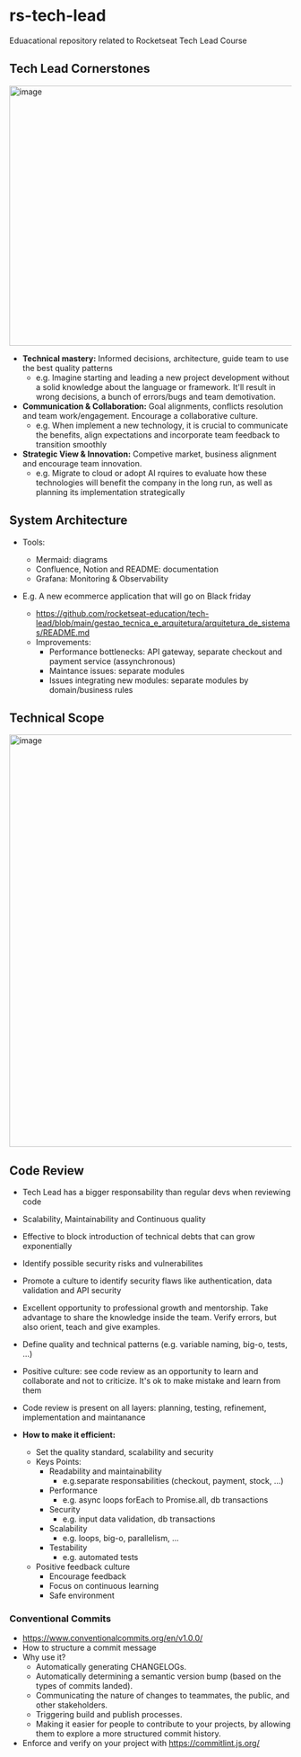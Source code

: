 # rs-tech-lead
Eduacational repository related to Rocketseat Tech Lead Course

## Tech Lead Cornerstones
<img width="532" height="463" alt="image" src="https://github.com/user-attachments/assets/685ab74f-f87a-45cc-a0c9-5cd746d77c04" />

- **Technical mastery:** Informed decisions, architecture, guide team to use the best quality patterns
  - e.g. Imagine starting and leading a new project development without a solid knowledge about the language or framework. It'll result in wrong decisions, a bunch of errors/bugs and team demotivation. 
- **Communication & Collaboration:** Goal alignments, conflicts resolution and team work/engagement. Encourage a collaborative culture.
  - e.g. When implement a new technology, it is crucial to communicate the benefits, align expectations and incorporate team feedback to transition smoothly 
- **Strategic View & Innovation:** Competive market, business alignment and encourage team innovation.
  - e.g. Migrate to cloud or adopt AI rquires to evaluate how these technologies will benefit the company in the long run, as well as planning its implementation strategically
 
## System Architecture
- Tools:
  - Mermaid: diagrams
  - Confluence, Notion and README: documentation
  - Grafana: Monitoring & Observability
 
- E.g. A new ecommerce application that will go on Black friday
  - https://github.com/rocketseat-education/tech-lead/blob/main/gestao_tecnica_e_arquitetura/arquitetura_de_sistemas/README.md
  - Improvements:
    -  Performance bottlenecks: API gateway, separate checkout and payment service (assynchronous)
    -  Maintance issues: separate modules
    -  Issues integrating new modules: separate modules by domain/business rules
   
## Technical Scope
<img width="855" height="734" alt="image" src="https://github.com/user-attachments/assets/455c545f-a872-454e-96c3-6f64914b6704" />

## Code Review
- Tech Lead has a bigger responsability than regular devs when reviewing code
- Scalability, Maintainability and Continuous quality
- Effective to block introduction of technical debts that can grow exponentially
- Identify possible security risks and vulnerabilites
- Promote a culture to identify security flaws like authentication, data validation and API security
- Excellent opportunity to professional growth and mentorship. Take advantage to share the knowledge inside the team. Verify errors, but also orient, teach and give examples.
- Define quality and technical patterns (e.g. variable naming, big-o, tests, ...)
- Positive culture: see code review as an opportunity to learn and collaborate and not to criticize. It's ok to make mistake and learn from them
- Code review is present on all layers: planning, testing, refinement, implementation and maintanance

- **How to make it efficient:**
  - Set the quality standard, scalability and security
  - Keys Points:
    - Readability and maintainability
      - e.g.separate responsabilities (checkout, payment, stock, ...) 
    - Performance
      - e.g. async loops forEach to Promise.all, db transactions
    - Security
      - e.g. input data validation, db transactions
    - Scalability
      - e.g. loops, big-o, parallelism, ... 
    - Testability
      - e.g. automated tests
  - Positive feedback culture
    - Encourage feedback
    - Focus on continuous learning
    - Safe environment

### Conventional Commits
- https://www.conventionalcommits.org/en/v1.0.0/
- How to structure a commit message
- Why use it?
  - Automatically generating CHANGELOGs.
  - Automatically determining a semantic version bump (based on the types of commits landed).
  - Communicating the nature of changes to teammates, the public, and other stakeholders.
  - Triggering build and publish processes.
  - Making it easier for people to contribute to your projects, by allowing them to explore a more structured commit history.
- Enforce and verify on your project with https://commitlint.js.org/   
